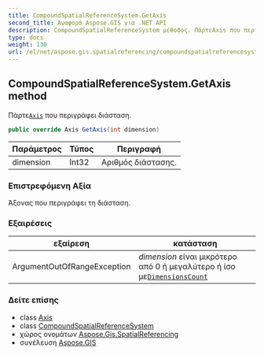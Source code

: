 ```yaml
---
title: CompoundSpatialReferenceSystem.GetAxis
second_title: Αναφορά Aspose.GIS για .NET API
description: CompoundSpatialReferenceSystem μέθοδος. ΠάρτεAxis που περιγράφει διάσταση.
type: docs
weight: 130
url: /el/net/aspose.gis.spatialreferencing/compoundspatialreferencesystem/getaxis/
---
```

## CompoundSpatialReferenceSystem.GetAxis method

Πάρτε[`Axis`](../../axis/) που περιγράφει διάσταση.

```csharp
public override Axis GetAxis(int dimension)
```

| Παράμετρος | Τύπος | Περιγραφή |
| --- | --- | --- |
| dimension | Int32 | Αριθμός διάστασης. |

### Επιστρεφόμενη Αξία

Άξονας που περιγράφει τη διάσταση.

### Εξαιρέσεις

| εξαίρεση | κατάσταση |
| --- | --- |
| ArgumentOutOfRangeException | *dimension* είναι μικρότερο από 0 ή μεγαλύτερο ή ίσο με[`DimensionsCount`](../dimensionscount/) |

### Δείτε επίσης

* class [Axis](../../axis/)
* class [CompoundSpatialReferenceSystem](../)
* χώρος ονομάτων [Aspose.Gis.SpatialReferencing](../../compoundspatialreferencesystem/)
* συνέλευση [Aspose.GIS](../../../)


